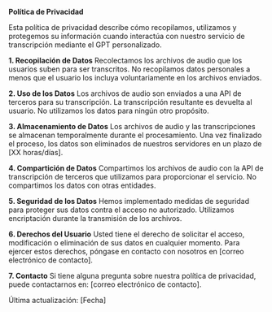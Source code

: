 **Política de Privacidad**

Esta política de privacidad describe cómo recopilamos, utilizamos y protegemos su información cuando interactúa con nuestro servicio de transcripción mediante el GPT personalizado.

**1. Recopilación de Datos**
Recolectamos los archivos de audio que los usuarios suben para ser transcritos. No recopilamos datos personales a menos que el usuario los incluya voluntariamente en los archivos enviados.

**2. Uso de los Datos**
Los archivos de audio son enviados a una API de terceros para su transcripción. La transcripción resultante es devuelta al usuario. No utilizamos los datos para ningún otro propósito.

**3. Almacenamiento de Datos**
Los archivos de audio y las transcripciones se almacenan temporalmente durante el procesamiento. Una vez finalizado el proceso, los datos son eliminados de nuestros servidores en un plazo de [XX horas/días].

**4. Compartición de Datos**
Compartimos los archivos de audio con la API de transcripción de terceros que utilizamos para proporcionar el servicio. No compartimos los datos con otras entidades.

**5. Seguridad de los Datos**
Hemos implementado medidas de seguridad para proteger sus datos contra el acceso no autorizado. Utilizamos encriptación durante la transmisión de los archivos.

**6. Derechos del Usuario**
Usted tiene el derecho de solicitar el acceso, modificación o eliminación de sus datos en cualquier momento. Para ejercer estos derechos, póngase en contacto con nosotros en [correo electrónico de contacto].

**7. Contacto**
Si tiene alguna pregunta sobre nuestra política de privacidad, puede contactarnos en: [correo electrónico de contacto].

Última actualización: [Fecha]
